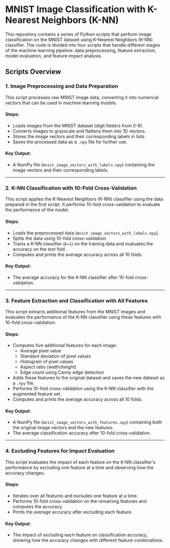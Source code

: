 # MNIST Image Classification with K-Nearest Neighbors (K-NN)

This repository contains a series of Python scripts that perform image classification on the MNIST dataset using K-Nearest Neighbors (K-NN) classifier. The code is divided into four scripts that handle different stages of the machine learning pipeline: data preprocessing, feature extraction, model evaluation, and feature impact analysis.

## Scripts Overview

### 1. **Image Preprocessing and Data Preparation**

This script processes raw MNIST image data, converting it into numerical vectors that can be used in machine learning models.

#### Steps:
- Loads images from the MNIST dataset (digit folders from 0-9).
- Converts images to grayscale and flattens them into 1D vectors.
- Stores the image vectors and their corresponding labels in lists.
- Saves the processed data as a `.npy` file for further use.

#### Key Output:
- A NumPy file (`mnist_image_vectors_with_labels.npy`) containing the image vectors and their corresponding labels.

---

### 2. **K-NN Classification with 10-Fold Cross-Validation**

This script applies the K-Nearest Neighbors (K-NN) classifier using the data prepared in the first script. It performs 10-fold cross-validation to evaluate the performance of the model.

#### Steps:
- Loads the preprocessed data (`mnist_image_vectors_with_labels.npy`).
- Splits the data using 10-fold cross-validation.
- Trains a K-NN classifier (`k=1`) on the training data and evaluates the accuracy on the test fold.
- Computes and prints the average accuracy across all 10 folds.

#### Key Output:
- The average accuracy for the K-NN classifier after 10-fold cross-validation.

---

### 3. **Feature Extraction and Classification with All Features**

This script extracts additional features from the MNIST images and evaluates the performance of the K-NN classifier using these features with 10-fold cross-validation.

#### Steps:
- Computes five additional features for each image:
  - Average pixel value
  - Standard deviation of pixel values
  - Histogram of pixel values
  - Aspect ratio (width/height)
  - Edge count using Canny edge detection
- Adds these features to the original dataset and saves the new dataset as a `.npy` file.
- Performs 10-fold cross-validation using the K-NN classifier with the augmented feature set.
- Computes and prints the average accuracy across all 10 folds.

#### Key Output:
- A NumPy file (`mnist_image_vectors_with_features.npy`) containing both the original image vectors and the new features.
- The average classification accuracy after 10-fold cross-validation.

---

### 4. **Excluding Features for Impact Evaluation**

This script evaluates the impact of each feature on the K-NN classifier's performance by excluding one feature at a time and observing how the accuracy changes.

#### Steps:
- Iterates over all features and excludes one feature at a time.
- Performs 10-fold cross-validation on the remaining features and computes the accuracy.
- Prints the average accuracy after excluding each feature.

#### Key Output:
- The impact of excluding each feature on classification accuracy, showing how the accuracy changes with different feature combinations.
